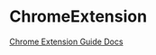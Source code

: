 # ChromeExtension
[Chrome Extension Guide Docs](https://developer.chrome.com/docs/extensions/mv3/getstarted/)

